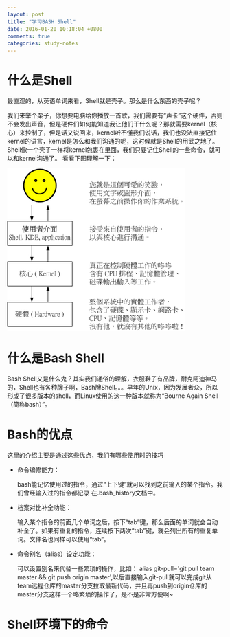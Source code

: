 ```yaml
---
layout: post
title: "学习BASH Shell"
date: 2016-01-20 10:18:04 +0800
comments: true
categories: study-notes
---
```

 什么是Shell
 ========
 
 最直观的，从英语单词来看，Shell就是壳子。那么是什么东西的壳子呢？
 
 我们来举个栗子，你想要电脑给你播放一首歌，我们需要有“声卡”这个硬件，否则不会发出声音，但是硬件们如何能知道我让他们干什么呢？那就需要kernel（核心）来控制了，但是话又说回来，kernel听不懂我们说话，我们也没法直接记住kernel的语言，kernel是怎么和我们沟通的呢，这时候就是Shell的用武之地了。Shell像一个壳子一样将kernel包裹在里面，我们只要记住Shell的一些命令，就可以和kernel沟通了。
 看看下图理解一下：
 
![0320bash_1](/images/2016/01/0320bash_1.jpg)
 
 什么是Bash Shell
 ========
 Bash Shell又是什么鬼？其实我们通俗的理解，衣服鞋子有品牌，耐克阿迪神马的，Shell也有各种牌子啊，Bash牌Shell。。。早年的Unix，因为发展者众，所以形成了很多版本的shell，而Linux使用的这一种版本就称为“Bourne Again Shell（简称bash）”。
 
 Bash的优点
 ======
 这里的介绍主要是通过这些优点，我们有哪些使用时的技巧
 
 * 命令编修能力：
 
 	bash能记忆使用过的指令，通过“上下键”就可以找到之前输入的某个指令。我们曾经输入过的指令都记录	在.bash_history文档中。
 * 档案对比补全功能：
 	
 	输入某个指令的前面几个单词之后，按下“tab”键，那么后面的单词就会自动补全了。如果有重复的指令，连续按下两次“tab”键，就会列出所有的重复单词。文件名也同样可以使用“tab”。
 	
 * 命令别名（alias）设定功能：
 	
 	可以设置别名来代替一些繁琐的操作，比如：
 	alias git-pull='git pull team master && git push origin master',以后直接输入git-pull就可以完成git从team远程仓库的master分支拉取最新代码，并且再push到origin仓库的master分支这样一个略繁琐的操作了，是不是非常方便啊~
 	
 Shell环境下的命令
 =======
 
 